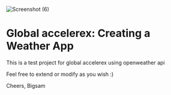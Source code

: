 ![Screenshot (6)](https://user-images.githubusercontent.com/29108374/131599017-6e6a62ec-9180-444e-a30e-302d23076acd.png)

# Global accelerex: Creating a Weather App

This is a test project for global accelerex using openweather api

Feel free to extend or modify as you wish :)

Cheers,
Bigsam

